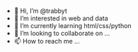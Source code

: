 - 👋 Hi, I’m @trabbyt
- 👀 I’m interested in web and data
- 🌱 I’m currently learning html/css/python
- 💞️ I’m looking to collaborate on ...
- 📫 How to reach me ...

<!---
trabbyt/trabbyt is a ✨ special ✨ repository because its `README.md` (this file) appears on your GitHub profile.
You can click the Preview link to take a look at your changes.
--->
